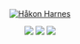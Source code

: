 <div align="center">
   <a href="https://harnes.co/">
      <img src="https://github.com/HakonHarnes/HakonHarnes/assets/89907156/c0ccdd8b-6b2c-4142-b6ca-b9e47149cff0" alt="Håkon Harnes">
   </a>
   
   [![](https://img.shields.io/badge/-linkedin-334155?style=for-the-badge&logo=linkedin&logoColor=white)](https://www.linkedin.com/in/hakon-harnes/)
   [![](https://img.shields.io/badge/-website-334155?style=for-the-badge&logo=hypothesis&logoColor=white)](https://harnes.co/)
   [![](https://img.shields.io/badge/-email-334155?style=for-the-badge&logo=maildotru&logoColor=white)](mailto:hakon@harnes.co)
</div>
